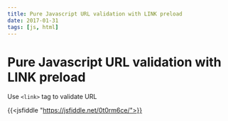 ```yaml
---
title: Pure Javascript URL validation with LINK preload
date: 2017-01-31
tags: [js, html]
---
```


# Pure Javascript URL validation with LINK preload

Use `<link>` tag to validate URL

{{<jsfiddle "https://jsfiddle.net/0t0rm6ce/">}}
